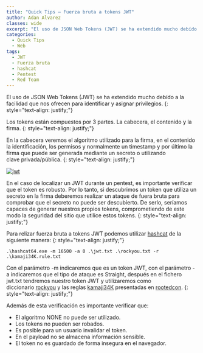 ```yaml
---
title: "Quick Tips – Fuerza bruta a tokens JWT"
author: Adan Alvarez
classes: wide
excerpt: "El uso de JSON Web Tokens (JWT) se ha extendido mucho debído a la facilidad que nos ofrecen para identificar y asignar privilegios."
categories:
  - Quick Tips
  - Web
tags:
  - JWT
  - Fuerza bruta
  - hashcat
  - Pentest
  - Red Team
---
```

El uso de JSON Web Tokens (JWT) se ha extendido mucho debído a la facilidad que nos ofrecen para identificar y asignar privilegios.
{: style="text-align: justify;"}

Los tokens están compuestos por 3 partes. La cabecera, el contenido y la firma.
{: style="text-align: justify;"}

En la cabecera veremos el algoritmo utilizado para la firma, en el contenido la identificación, los permisos y normalmente un timestamp y por último la firma que puede ser generada mediante un secreto o utilizando clave privada/pública.
{: style="text-align: justify;"}

[![jwt](https://donttouchmynet.github.io/assets/images/old/jwt-300x168.jpg)](https://donttouchmynet.github.io/assets/images/old/jwt.jpg)

En el caso de localizar un JWT durante un pentest, es importante verificar que el token es robusto. Por lo tanto, si descubrimos un token que utiliza un secreto en la firma deberemos realizar un ataque de fuera bruta para comprobar que el secreto no puede ser descubierto. De serlo, seríamos capaces de generar nuestros propios tokens, comprometiendo de este modo la seguridad del sitio que utilice estos tokens.
{: style="text-align: justify;"}

Para relizar fuerza bruta a tokens JWT podemos utilizar [hashcat](https://donttouchmy.net/herramientas/) de la siguiente manera:
{: style="text-align: justify;"}
```
.\hashcat64.exe -m 16500 -a 0 .\jwt.txt .\rockyou.txt -r .\kamaji34K.rule.txt
```
Con el parámetro -m indicaremos que es un token JWT, con el parámetro -a indicaremos que el tipo de ataque es Straight, después en el fichero jwt.txt tendremos nuestro token JWT y utilizaremos como diccionario [rockyou](https://github.com/danielmiessler/SecLists/blob/master/Passwords/Leaked-Databases/rockyou.txt.tar.gz) y las reglas [kamaji34K](https://github.com/kaonashi-passwords/Kaonashi/blob/master/rules/kamaji34K.rule) presentadas en [rootedcon](https://es.slideshare.net/rootedcon/pablo-caro-jaime-snchez-i-know-your-p4w0rd-and-if-i-dont-i-will-guess-it-rooted2019).
{: style="text-align: justify;"}

Además de esta verificación es importante verificar que:

-   El algoritmo NONE no puede ser utilizado.
-   Los tokens no pueden ser robados.
-   Es posible para un usuario invalidar el token.
-   En el payload no se almacena información sensible.
-   El token no es guardado de forma insegura en el navegador.